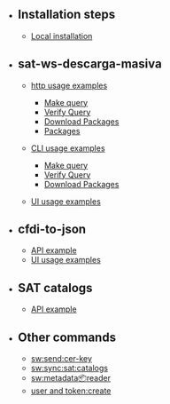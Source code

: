 - ## Installation steps
    - [Local installation](/{{route}}/{{version}}/installation_steps)

- ## sat-ws-descarga-masiva
    - [http usage examples](#)
        - [Make query](/{{route}}/{{version}}/ExampleMakeQuery)
        - [Verify Query](/{{route}}/{{version}}/ExampleVerifyQuery)
        - [Download Packages](/{{route}}/{{version}}/ExampleDownloadPackages)
        - [Packages](/{{route}}/{{version}}/ExamplePackages)

    - [CLI usage examples](#)
        - [Make query](/{{route}}/{{version}}/sw_make_query)
        - [Verify Query](/{{route}}/{{version}}/sw_verify_query)
        - [Download Packages](/{{route}}/{{version}}/sw_download_packages)
    - [UI usage examples](#)

- ## cfdi-to-json
    - [API example](/{{route}}/{{version}}/cfdi_to_json)
    - [UI usage examples](#)

- ## SAT catalogs
    - [API example](/{{route}}/{{version}}/sat_catalogs)


- ## Other commands
    - [sw:send:cer-key](/{{route}}/{{version}}/sw_send_cer-key)
    - [sw:sync:sat:catalogs](/{{route}}/{{version}}/sw_sync_sat_catalogs)
    - [sw:metadata:package:reader](/{{route}}/{{version}}/sw_metadata_package_reader)
    - [user and token:create](/{{route}}/{{version}}/create_user_and_add_token)
